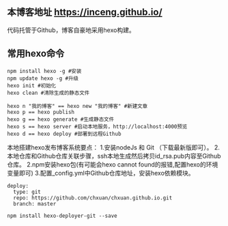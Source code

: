## 本博客地址 https://inceng.github.io/

代码托管于Github，博客自豪地采用hexo构建。

## 常用hexo命令

```
npm install hexo -g #安装  
npm update hexo -g #升级  
hexo init #初始化
hexo clean #清除生成的静态文件

hexo n "我的博客" == hexo new "我的博客" #新建文章
hexo p == hexo publish
hexo g == hexo generate #生成静态文件
hexo s == hexo server #启动本地服务，http://localhost:4000预览
hexo d == hexo deploy #部署到远程Github
```

本地搭建hexo发布博客系统要点：
1.安装nodeJs 和 Git （下载最新版即可）。
2.本地仓库和Github仓库关联步骤，ssh本地生成然后拷贝id_rsa.pub内容至Github仓库。
2.npm安装hexo包(有可能会hexo cannot found的报错,配置hexo的环境变量即可)
3.配置_config.yml中Github仓库地址，安装hexo依赖模块。
```
deploy:
  type: git
  repo: https://github.com/chxuan/chxuan.github.io.git
  branch: master
```
```
npm install hexo-deployer-git --save
```
